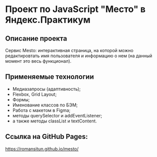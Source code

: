 # Проект по JavaScript "Место" в Яндекс.Практикум

## Описание проекта

Сервис Mesto: интерактивная страница, на которой можно редактировтать имя пользователя и информацию о нем (на данный момент это весь функционал).

## Применяемые технологии

- Медиазапросы (адаптивность);
- Flexbox, Grid Layout;
- Формы;
- Именование классов по БЭМ;
- Работа с макетом в Figma;
- методы querySelector и addEventListener;
- а также методы classList и textContent.

## Cсылка на GitHub Pages:

https://romansitun.github.io/mesto/
